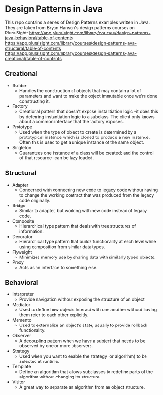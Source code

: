 # Design Patterns in Java

This repo contains a series of Design Patterns examples written in Java. They are taken from Bryan Hansen's design patterns courses on PluralSight:
https://app.pluralsight.com/library/courses/design-patterns-java-behavioral/table-of-contents
https://app.pluralsight.com/library/courses/design-patterns-java-structural/table-of-contents
https://app.pluralsight.com/library/courses/design-patterns-java-creational/table-of-contents

## Creational

* Builder
    * Handles the construction of objects that may contain a lot of parameters and want to make the object immutable once we’re done constructing it.
* Factory
    * Creational pattern that doesn’t expose instantiation logic -it does this by deferring instantiation logic to a subclass. The client only knows about a common interface that the factory exposes.
* Prototype
    * Used when the type of object to create is determined by a prototypical instance which is cloned to produce a new instance. Often this is used to get a unique instance of the same object.
* Singleton
    * Guarantees one instance of a class will be created; and the control of that resource -can be lazy loaded.

## Structural

* Adapter
    * Concerned with connecting new code to legacy code without having to change the working contract that was produced from the legacy code originally.
* Bridge
    * Similar to adapter, but working with new code instead of legacy code.
* Composite
    * Hierarchical type pattern that deals with tree structures of information.
* Decorator
    * Hierarchical type pattern that builds functionality at each level while using composition from similar data types.
* Flyweight
    * Minimizes memory use by sharing data with similarly typed objects.
* Proxy
    * Acts as an interface to something else.

## Behavioral

* Interpreter
    * Provide navigation without exposing the structure of an object.
* Mediator
    * Used to define how objects interact with one another without having them refer to each other explicitly.
* Memento
    * Used to externalize an object’s state, usually to provide rollback functionality.
* Observer
    * A decoupling pattern when we have a subject that needs to be observed by one or more observers.
* Strategy
    * Used when you want to enable the strategy (or algorithm) to be selected at runtime.
* Template
    * Define an algorithm that allows subclasses to redefine parts of the algorithm without changing its structure.
* Visitor
    * A great way to separate an algorithm from an object structure.
